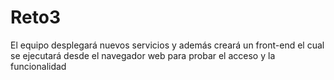 # Reto3
El equipo desplegará nuevos servicios y además creará un front-end el cual se ejecutará desde el navegador web para probar el acceso y la funcionalidad
